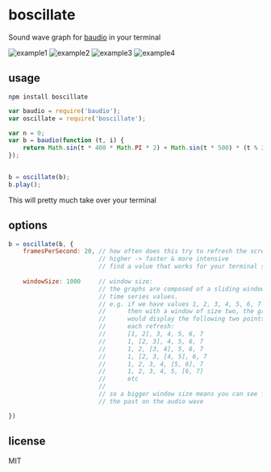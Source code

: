 boscillate
==========

Sound wave graph for [baudio](https://github.com/substack/baudio) in your terminal

![example1](http://i.imgur.com/iURwnlB.png)
![example2](http://i.imgur.com/TCPE5wr.png)
![example3](http://i.imgur.com/Svi8HiJ.png)
![example4](http://i.imgur.com/2jt3rgq.png)

## usage

`npm install boscillate`

```js 
var baudio = require('baudio');
var oscillate = require('boscillate');

var n = 0;
var b = baudio(function (t, i) {
    return Math.sin(t * 400 * Math.PI * 2) + Math.sin(t * 500) * (t % 2 > 1);
});


b = oscillate(b);
b.play();
```

This will pretty much take over your terminal

## options


```js
b = oscillate(b, {
    framesPerSecond: 20, // how often does this try to refresh the screen
                         // higher -> faster & more intensive
                         // find a value that works for your terminal size
    
    windowSize: 1000     // window size: 
                         // the graphs are composed of a sliding window of 
                         // time series values.
                         // e.g. if we have values 1, 2, 3, 4, 5, 6, 7
                         //      then with a window of size two, the graph
                         //      would display the following two points at
                         //      each refresh:
                         //      [1, 2], 3, 4, 5, 6, 7
                         //      1, [2, 3], 4, 5, 6, 7
                         //      1, 2, [3, 4], 5, 6, 7
                         //      1, [2, 3, [4, 5], 6, 7
                         //      1, 2, 3, 4, [5, 6], 7
                         //      1, 2, 3, 4, 5, [6, 7]
                         //      etc
                         //
                         // so a bigger window size means you can see further into
                         // the past on the audio wave

})
```

## license

MIT
